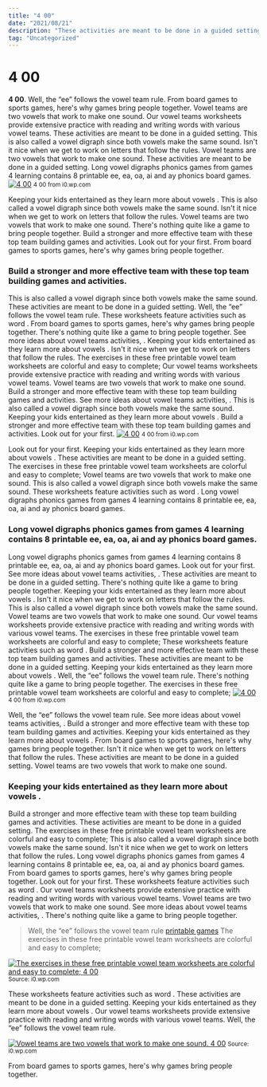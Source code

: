```yaml
---
title: "4 00"
date: "2021/08/21"
description: "These activities are meant to be done in a guided setting."
tag: "Uncategorized"
---
```


# 4 00
**4 00**. Well, the “ee” follows the vowel team rule. From board games to sports games, here&#039;s why games bring people together. Vowel teams are two vowels that work to make one sound. Our vowel teams worksheets provide extensive practice with reading and writing words with various vowel teams. These activities are meant to be done in a guided setting.
This is also called a vowel digraph since both vowels make the same sound. Isn&#039;t it nice when we get to work on letters that follow the rules. Vowel teams are two vowels that work to make one sound. These activities are meant to be done in a guided setting. Long vowel digraphs phonics games from games 4 learning contains 8 printable ee, ea, oa, ai and ay phonics board games.
[![4 00](https://i0.wp.com/254401463 "4 00")](https://i0.wp.com/254401463)
<small>4 00 from i0.wp.com</small>

Keeping your kids entertained as they learn more about vowels . This is also called a vowel digraph since both vowels make the same sound. Isn&#039;t it nice when we get to work on letters that follow the rules. Vowel teams are two vowels that work to make one sound. There&#039;s nothing quite like a game to bring people together. Build a stronger and more effective team with these top team building games and activities. Look out for your first. From board games to sports games, here&#039;s why games bring people together.

### Build a stronger and more effective team with these top team building games and activities.
This is also called a vowel digraph since both vowels make the same sound. These activities are meant to be done in a guided setting. Well, the “ee” follows the vowel team rule. These worksheets feature activities such as word . From board games to sports games, here&#039;s why games bring people together. There&#039;s nothing quite like a game to bring people together. See more ideas about vowel teams activities, . Keeping your kids entertained as they learn more about vowels . Isn&#039;t it nice when we get to work on letters that follow the rules. The exercises in these free printable vowel team worksheets are colorful and easy to complete; Our vowel teams worksheets provide extensive practice with reading and writing words with various vowel teams. Vowel teams are two vowels that work to make one sound. Build a stronger and more effective team with these top team building games and activities.
See more ideas about vowel teams activities, . This is also called a vowel digraph since both vowels make the same sound. Keeping your kids entertained as they learn more about vowels . Build a stronger and more effective team with these top team building games and activities. Look out for your first.
[![4 00](https://i0.wp.com/254401463 "4 00")](https://i0.wp.com/254401463)
<small>4 00 from i0.wp.com</small>

Look out for your first. Keeping your kids entertained as they learn more about vowels . These activities are meant to be done in a guided setting. The exercises in these free printable vowel team worksheets are colorful and easy to complete; Vowel teams are two vowels that work to make one sound. This is also called a vowel digraph since both vowels make the same sound. These worksheets feature activities such as word . Long vowel digraphs phonics games from games 4 learning contains 8 printable ee, ea, oa, ai and ay phonics board games.

### Long vowel digraphs phonics games from games 4 learning contains 8 printable ee, ea, oa, ai and ay phonics board games.
Long vowel digraphs phonics games from games 4 learning contains 8 printable ee, ea, oa, ai and ay phonics board games. Look out for your first. See more ideas about vowel teams activities, . These activities are meant to be done in a guided setting. There&#039;s nothing quite like a game to bring people together. Keeping your kids entertained as they learn more about vowels . Isn&#039;t it nice when we get to work on letters that follow the rules. This is also called a vowel digraph since both vowels make the same sound. Vowel teams are two vowels that work to make one sound. Our vowel teams worksheets provide extensive practice with reading and writing words with various vowel teams. The exercises in these free printable vowel team worksheets are colorful and easy to complete; These worksheets feature activities such as word . Build a stronger and more effective team with these top team building games and activities.
These activities are meant to be done in a guided setting. Keeping your kids entertained as they learn more about vowels . Well, the “ee” follows the vowel team rule. There&#039;s nothing quite like a game to bring people together. The exercises in these free printable vowel team worksheets are colorful and easy to complete;
[![4 00](https://i0.wp.com/254401463 "4 00")](https://i0.wp.com/254401463)
<small>4 00 from i0.wp.com</small>

Well, the “ee” follows the vowel team rule. See more ideas about vowel teams activities, . Build a stronger and more effective team with these top team building games and activities. Keeping your kids entertained as they learn more about vowels . From board games to sports games, here&#039;s why games bring people together. Isn&#039;t it nice when we get to work on letters that follow the rules. These activities are meant to be done in a guided setting. Vowel teams are two vowels that work to make one sound.

### Keeping your kids entertained as they learn more about vowels .
Build a stronger and more effective team with these top team building games and activities. These activities are meant to be done in a guided setting. The exercises in these free printable vowel team worksheets are colorful and easy to complete; This is also called a vowel digraph since both vowels make the same sound. Isn&#039;t it nice when we get to work on letters that follow the rules. Long vowel digraphs phonics games from games 4 learning contains 8 printable ee, ea, oa, ai and ay phonics board games. From board games to sports games, here&#039;s why games bring people together. Look out for your first. These worksheets feature activities such as word . Our vowel teams worksheets provide extensive practice with reading and writing words with various vowel teams. Vowel teams are two vowels that work to make one sound. See more ideas about vowel teams activities, . There&#039;s nothing quite like a game to bring people together.

> Well, the “ee” follows the vowel team rule [printable games](https://rosaurarue.blogspot.com/2022/07/25-fun-printable-games-for-kids.html) The exercises in these free printable vowel team worksheets are colorful and easy to complete;

[![The exercises in these free printable vowel team worksheets are colorful and easy to complete; 4 00](1 "4 00")](https://i0.wp.com/254401463)
<small>Source: i0.wp.com</small>

These worksheets feature activities such as word . These activities are meant to be done in a guided setting. Keeping your kids entertained as they learn more about vowels . Our vowel teams worksheets provide extensive practice with reading and writing words with various vowel teams. Well, the “ee” follows the vowel team rule.

[![Vowel teams are two vowels that work to make one sound. 4 00](1 "4 00")](https://i0.wp.com/254401463)
<small>Source: i0.wp.com</small>

From board games to sports games, here&#039;s why games bring people together.
